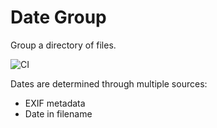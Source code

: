 # Date Group

Group a directory of files.

![CI](https://github.com/RealOrangeOne/date-group-rs/workflows/CI/badge.svg)

Dates are determined through multiple sources:

- EXIF metadata
- Date in filename
